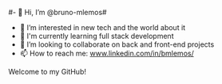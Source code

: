 #- 👋 Hi, I’m @bruno-mlemos#
- 👀 I’m interested in new tech and the world about it
- 🌱 I'm currently learning full stack development
- 💞️ I’m looking to collaborate on back and front-end projects
- 📫 How to reach me: www.linkedin.com/in/bmlemos/

Welcome to my GitHub!

<!---
bruno-mlemos/bruno-mlemos is a ✨ special ✨ repository because its `README.md` (this file) appears on your GitHub profile.
You can click the Preview link to take a look at your changes.
--->
